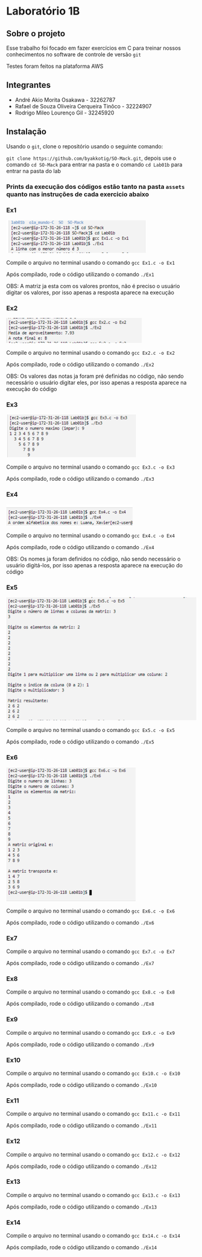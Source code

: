 # Laboratório 1B

## Sobre o projeto

Esse trabalho foi focado em fazer exercícios em C para treinar nossos conhecimentos no software de controle de versão `git`

Testes foram feitos na plataforma AWS

## Integrantes

- André Akio Morita Osakawa - 32262787
- Rafael de Souza Oliveira Cerqueira Tinôco - 32224907
- Rodrigo Mileo Lourenço Gil - 32245920

## Instalação

Usando o `git`, clone o repositório usando o seguinte comando:

`git clone https://github.com/byakkotig/SO-Mack.git`, depois use o comando `cd SO-Mack` para entrar na pasta e o comando `cd Lab01b` para entrar na pasta do lab

### Prints da execução dos códigos estão tanto na pasta `assets` quanto nas instruções de cada exercicio abaixo

### Ex1 

![alt](/assets/Ex1.png)

Compile o arquivo no terminal usando o comando `gcc Ex1.c -o Ex1`

Após compilado, rode o código utilizando o comando `./Ex1`

OBS: A matriz ja esta com os valores prontos, não é preciso o usuário digitar os valores, por isso apenas a resposta aparece na execução

### Ex2 

![alt](/assets/Ex2.png)

Compile o arquivo no terminal usando o comando `gcc Ex2.c -o Ex2`

Após compilado, rode o código utilizando o comando `./Ex2`

OBS: Os valores das notas ja foram pré definidas no código, não sendo necessário o usuário digitar eles, por isso apenas a resposta aparece na execução do código

### Ex3
 
![alt](/assets/Ex3.png)

Compile o arquivo no terminal usando o comando `gcc Ex3.c -o Ex3`

Após compilado, rode o código utilizando o comando `./Ex3`

### Ex4

![alt](/assets/Ex4.png)

Compile o arquivo no terminal usando o comando `gcc Ex4.c -o Ex4`

Após compilado, rode o código utilizando o comando `./Ex4`

OBS: Os nomes ja foram definidos no código, não sendo necessário o usuário digitá-los, por isso apenas a resposta aparece na execução do código

### Ex5

![alt](/assets/Ex5.png)

Compile o arquivo no terminal usando o comando `gcc Ex5.c -o Ex5`

Após compilado, rode o código utilizando o comando `./Ex5`

### Ex6

![alt](/assets/Ex6.png)

Compile o arquivo no terminal usando o comando `gcc Ex6.c -o Ex6`

Após compilado, rode o código utilizando o comando `./Ex6`

### Ex7

Compile o arquivo no terminal usando o comando `gcc Ex7.c -o Ex7`

Após compilado, rode o código utilizando o comando `./Ex7`

### Ex8

Compile o arquivo no terminal usando o comando `gcc Ex8.c -o Ex8`

Após compilado, rode o código utilizando o comando `./Ex8`

### Ex9

Compile o arquivo no terminal usando o comando `gcc Ex9.c -o Ex9`

Após compilado, rode o código utilizando o comando `./Ex9`

### Ex10

Compile o arquivo no terminal usando o comando `gcc Ex10.c -o Ex10`

Após compilado, rode o código utilizando o comando `./Ex10`

### Ex11

Compile o arquivo no terminal usando o comando `gcc Ex11.c -o Ex11`

Após compilado, rode o código utilizando o comando `./Ex11`

### Ex12

Compile o arquivo no terminal usando o comando `gcc Ex12.c -o Ex12`

Após compilado, rode o código utilizando o comando `./Ex12`

### Ex13

Compile o arquivo no terminal usando o comando `gcc Ex13.c -o Ex13`

Após compilado, rode o código utilizando o comando `./Ex13`

### Ex14

Compile o arquivo no terminal usando o comando `gcc Ex14.c -o Ex14`

Após compilado, rode o código utilizando o comando `./Ex14`
